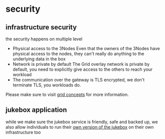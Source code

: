 # security

## infrastructure security
the security happens on multiple level

- Physical access to the 3Nodes
    Even that the owners of the 3Nodes have physical access to the nodes, they can't really do anything to the underlying data in the box
- Network is private by default
    The Grid overlay network is private by default, you need to explicitly give access to the others to reach your workload
- The communication over the gateway is TLS encrypted, we don't terminate TLS, you workloads do.
  
Please make sure to visit [grid concepts](grid_concepts) for more information.


## jukebox application

while we make sure the jukebox service is friendly, safe and backed up, we also allow individuals to run their [own version of the jukebox](https://github.com/threefoldtech/tf_jukebox/blob/development/docs/specs/deployment.md) on their own infrastructure too 